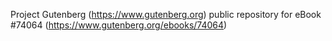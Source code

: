 Project Gutenberg (https://www.gutenberg.org) public repository for
eBook #74064 (https://www.gutenberg.org/ebooks/74064)

